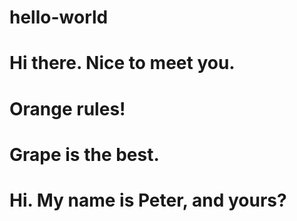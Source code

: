 # hello-world
# Hi there. Nice to meet you.
# Orange rules!
# Grape is the best.
# Hi. My name is Peter, and yours?
